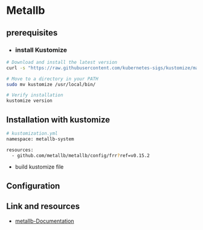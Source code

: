 
# Metallb


## prerequisites


 - ### install Kustomize
```sh
# Download and install the latest version
curl -s "https://raw.githubusercontent.com/kubernetes-sigs/kustomize/master/hack/install_kustomize.sh" | bash

# Move to a directory in your PATH
sudo mv kustomize /usr/local/bin/

# Verify installation
kustomize version
```

## Installation with kustomize

```sh
# kustomization.yml
namespace: metallb-system

resources:
  - github.com/metallb/metallb/config/frr?ref=v0.15.2
```
- build kustomize file 
## Configuration

## Link and resources

- [metallb-Documentation](https://metallb.io/)